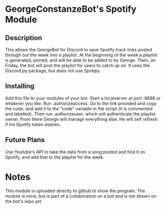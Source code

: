 # GeorgeConstanzeBot's Spotify Module

## Description
This allows the GeorgeBot for Discord to save Spotify track links posted through out the week into a playlist.
At the beginning of the week a playlist is generated, pinned, and will be able to be added to by George.  Then, on Friday,
the bot will post the playlist for users to catch up on.  It uses the Discord.py package, but does not use Spotipy.

## Installing
Add this file to your modules of your bot.  Start a localserver at port :8888 or whatever you like.  Run .authorizeaccess.
Go to the link provided and copy the code, and add it to the "code" variable in the script (it is commented and labelled).
Then run .authorizeuser, which will authenticate the playlist owner.  From there George will manage everything else.  He will
self refresh if his Spotify token expires.

## Future Plans
Use Youtube's API to take the data from a song posted and find it on Spotify, and add that to the playlist for the week.


# Notes
This module is uploaded directly to github to show the program.  The module is mine, but is part of a collaboration on a bot and is not shown 
on the bot's repo yet.